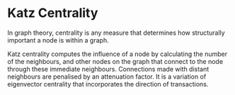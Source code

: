 # Katz Centrality

In graph theory, centrality is any measure that determines how
structurally important a node is within a graph.

Katz centrality computes the influence of a node by calculating the
number of the neighbours, and other nodes on the graph that connect to
the node through these immediate neighbours. Connections made with
distant neighbours are penalised by an attenuation factor. It is a
variation of eigenvector centrality that incorporates the direction of
transactions.
